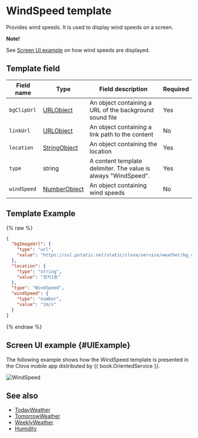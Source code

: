 # WindSpeed template
Provides wind speeds. It is used to display wind speeds on a screen.

<div class="note">
<p><strong>Note!</strong></p>
<p>See <a href="#UIExample">Screen UI example</a> on how wind speeds are displayed.</p>
</div>

## Template field

| Field name       | Type    | Field description                     | Required |
|---------------|---------|-----------------------------|---------|
| `bgClipUrl`     | [URLObject](/CIC/References/ContentTemplates/Shared_Objects.md#URLObject) | An object containing a URL of the background sound file | Yes |
| `linkUrl`       | [URLObject](/CIC/References/ContentTemplates/Shared_Objects.md#URLObject) | An object containing a link path to the content   | No |
| `location`      | [StringObject](/CIC/References/ContentTemplates/Shared_Objects.md#StringObject) | An object containing the location | Yes |
| `type`          | string | A content template delimiter. The value is always "WindSpeed". | Yes |
| `windSpeed`     | [NumberObject](/CIC/References/ContentTemplates/Shared_Objects.md#NumberObject) | An object containing wind speeds | No |

## Template Example

{% raw %}
```json
{
  "bgImageUrl": {
    "type": "url",
    "value": "https://ssl.pstatic.net/static/clova/service/weather/bg_cloud_night.mp4"
  },
  "location": {
    "type": "string",
    "value": "정자1동"
  },
  "type": "WindSpeed",
  "windSpeed": {
    "type": "number",
    "value": "1m/s"
  }
}
```
{% endraw %}

## Screen UI example {#UIExample}
The following example shows how the WindSpeed template is presented in the Clova mobile app distributed by {{ book.OrientedService }}.

![WindSpeed](/CIC/Resources/Images/Content-Template-WindSpeed.png)

## See also
* [TodayWeather](/CIC/References/ContentTemplates/TodayWeather.md)
* [TomorrowWeather](/CIC/References/ContentTemplates/TomorrowWeather.md)
* [WeeklyWeather](/CIC/References/ContentTemplates/Humidity.md)
* [Humidity](/CIC/References/ContentTemplates/Humidity.md)